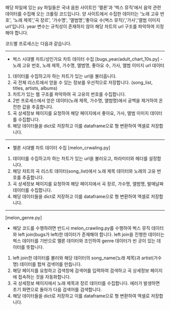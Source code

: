 해당 파일에 있는 py 파일들은 국내 음원 사이트인 '멜론'과 '벅스 뮤직'에서 음악 관련 데이터를 수집해 오는 크롤링 코드입니다.
양 사이트에서 수집한 데이터는 '노래 고유 번호', '노래 제목','곡 장르', '가수명', '앨범명','좋아요 수(벅스 뮤직)','가사','앨범 이미지 url'입니다.
year 변수는 규칙성이 존재하지 않아 해당 차트의 url 구조를 파악하여 지정해야 합니다.

코드별 프로세스는 다음과 같습니다.

-----------------------------------------------------------------------------------------------------------------------------------------------------------------

* 벅스 시대별 차트/성인가요 차트 데이터 수집
[bugs_year/adult_chart_10s.py] - 노래 고유 번호, 노래 제목, 가수명, 앨범명, 좋아요 수, 가사, 앨범 이미지 url 데이터

1. 데이터를 수집하고자 하는 차트가 있는 url을 불러옵니다.
2. 곡 전체 리스트에서 얻을 수 있는 정보를 우선적으로 저장합니다. (song_list, titles, artists, albums)
3. 차트가 있는 웹 구조를 파악하여 곡 고유의 번호를 수집합니다.
4. 2번 프로세스에서 얻은 데이터(노래 제목, 가수명, 앨범명)에서 공백을 제거하여 온전한 값을 추출합니다.
5. 곡 상세정보 페이지를 요청하여 해당 페이지에서 좋아요, 가사, 앨범 이미지 데이터를 수집합니다.
6. 해당 데이터들을 dict로 저장하고 이를 dataframe으로 형 변환하여 엑셀로 저장합니다.

-----------------------------------------------------------------------------------------------------------------------------------------------------------------

* 멜론 시대별 차트 데이터 수집
[melon_crwaling.py]
1. 데이터를 수집하고자 하는 차트가 있는 url을 불러오고, 파라미터와 헤더를 설정합니다.
2. 해당 차트의 곡 리스트 데이터(song_list)에서 노래 제목 데이터와 노래의 고유 번호를 추출합니다.
3. 곡 상세정보 페이지를 요청하여 해당 페이지에서 곡 장르, 가수명, 앨범명, 발매날짜 데이터를 수집합니다.
4. 해당 데이터들을 dict로 저장하고 이를 dataframe으로 형 변환하여 엑셀로 저장합니다.

-----------------------------------------------------------------------------------------------------------------------------------------------------------------

[melon_genre.py]
* 해당 코드를 수행하려면 반드시 melon_crawling.py를 수행하여 벅스 뮤직 데이터와 left join(bugs가 left)한 데이터가 존재해야 합니다.
left join을 진행한 데이터는 벅스 데이터를 기반으로 멜론 데이터와 조인하여 genre 데이터가 빈 곳이 있는 데이터를 뜻합니다.

1. left join한 데이터를 불러와 해당 데이터의 song_name(노래 제목)과 artist(가수명) 데이터를 합쳐 검색어를 만듭니다.
2. 해당 페이지를 요청하고 검색창에 검색어를 입력하여 검색하고 곡 상세정보 페이지에 접속하는 것을 자동화합니다.
3. 곡 상세정보 페이지에서 노래 제목과 장르 데이터를 수집합니다. 에러가 발생하면 초기 화면으로 돌아가 다음 검색어를 검색합니다.
4. 해당 데이터들을 dict로 저장하고 이를 dataframe으로 형 변환하여 엑셀로 저장합니다.


